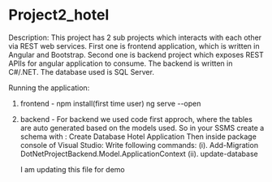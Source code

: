 # Project2_hotel

Description:
This project has 2 sub projects which interacts with each other via REST web services. First one is frontend application, which is written in Angular and Bootstrap.
Second one is backend project which exposes REST APIIs for angular application to consume. The backend is written in C#/.NET. The database used is SQL Server.

Running the application:

1. frontend - 
  npm install(first time user)
  ng serve --open 
  
2. backend -
    For backend we used code first approch, where the tables are auto generated based on the models used.
    So in your SSMS create a schema with : Create Database Hotel Application
    Then inside package console of Visual Studio:
    Write following commands:
    (i). Add-Migration DotNetProjectBackend.Model.ApplicationContext
    (ii). update-database
    
    
    I am updating this file for demo

